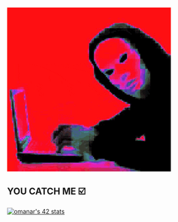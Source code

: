 <!-------------------------------------------------
|      ____  ____ ___  ____ _____  ____ ______    |
|     / __ \/ __ `__ \/ __ `/ __ \/ __ `/ ___/    |
|    / /_/ / / / / / / /_/ / / / / /_/ / /        |
|    \____/_/ /_/ /_/\__,_/_/ /_/\__,_/_/         |
|                                                 |
|    README.md                                    |
|    By: omanar <manarsama01@gmail.com>           |
|    Created: 2022/07/18 08:36:43 by omanar       |
|                                                 |
-------------------------------------------------->

[![GAMEOVER](img/gameover.gif)](https://github.com/omanar42)

## YOU CATCH ME ☑️

[![omanar's 42 stats](https://badge.mediaplus.ma/greenbinary/omanar)](https://github.com/omanar42)
